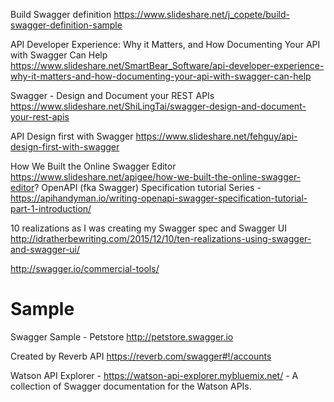 

Build Swagger definition
https://www.slideshare.net/j_copete/build-swagger-definition-sample

API Developer Experience: Why it Matters, and How Documenting Your API with Swagger Can Help
https://www.slideshare.net/SmartBear_Software/api-developer-experience-why-it-matters-and-how-documenting-your-api-with-swagger-can-help

Swagger - Design and Document your REST APIs
https://www.slideshare.net/ShiLingTai/swagger-design-and-document-your-rest-apis

API Design first with Swagger
https://www.slideshare.net/fehguy/api-design-first-with-swagger

How We Built the Online Swagger Editor
https://www.slideshare.net/apigee/how-we-built-the-online-swagger-editor?
OpenAPI (fka Swagger) Specification tutorial Series - https://apihandyman.io/writing-openapi-swagger-specification-tutorial-part-1-introduction/

10 realizations as I was creating my Swagger spec and Swagger UI
http://idratherbewriting.com/2015/12/10/ten-realizations-using-swagger-and-swagger-ui/

http://swagger.io/commercial-tools/



# Sample 
Swagger Sample - Petstore
http://petstore.swagger.io

Created by Reverb API
https://reverb.com/swagger#!/accounts

Watson API Explorer - 	https://watson-api-explorer.mybluemix.net/ - A collection of Swagger documentation for the Watson APIs.
